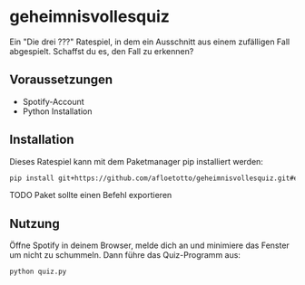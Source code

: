 # geheimnisvollesquiz

Ein "Die drei ???" Ratespiel, in dem ein Ausschnitt aus einem zufälligen Fall abgespielt.
Schaffst du es, den Fall zu erkennen?

## Voraussetzungen

- Spotify-Account
- Python Installation

## Installation

Dieses Ratespiel kann mit dem Paketmanager pip installiert werden:

```bash
pip install git+https://github.com/afloetotto/geheimnisvollesquiz.git#egg=geheimnisvollesquiz
```

TODO Paket sollte einen Befehl exportieren

## Nutzung

Öffne Spotify in deinem Browser, melde dich an und minimiere das Fenster um nicht zu schummeln.
Dann führe das Quiz-Programm aus:

```bash
python quiz.py
```
